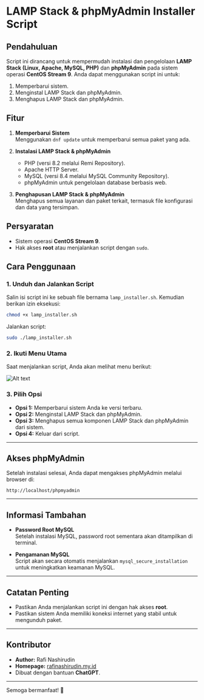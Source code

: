 # LAMP Stack & phpMyAdmin Installer Script

## Pendahuluan
Script ini dirancang untuk mempermudah instalasi dan pengelolaan **LAMP Stack (Linux, Apache, MySQL, PHP)** dan **phpMyAdmin** pada sistem operasi **CentOS Stream 9**. Anda dapat menggunakan script ini untuk:

1. Memperbarui sistem.
2. Menginstal LAMP Stack dan phpMyAdmin.
3. Menghapus LAMP Stack dan phpMyAdmin.

## Fitur
1. **Memperbarui Sistem**  
   Menggunakan `dnf update` untuk memperbarui semua paket yang ada.
   
2. **Instalasi LAMP Stack & phpMyAdmin**  
   - PHP (versi 8.2 melalui Remi Repository).
   - Apache HTTP Server.
   - MySQL (versi 8.4 melalui MySQL Community Repository).
   - phpMyAdmin untuk pengelolaan database berbasis web.

3. **Penghapusan LAMP Stack & phpMyAdmin**  
   Menghapus semua layanan dan paket terkait, termasuk file konfigurasi dan data yang tersimpan.

## Persyaratan
- Sistem operasi **CentOS Stream 9**.
- Hak akses **root** atau menjalankan script dengan `sudo`.

## Cara Penggunaan

### 1. Unduh dan Jalankan Script
Salin isi script ini ke sebuah file bernama `lamp_installer.sh`. Kemudian berikan izin eksekusi:
```bash
chmod +x lamp_installer.sh
```
Jalankan script:
```bash
sudo ./lamp_installer.sh
```

### 2. Ikuti Menu Utama
Saat menjalankan script, Anda akan melihat menu berikut:

![Alt text](https://github.com/RafiNashirudin/centos-lamp-installer/image/Menu.png)

### 3. Pilih Opsi
- **Opsi 1:** Memperbarui sistem Anda ke versi terbaru.  
- **Opsi 2:** Menginstal LAMP Stack dan phpMyAdmin.  
- **Opsi 3:** Menghapus semua komponen LAMP Stack dan phpMyAdmin dari sistem.  
- **Opsi 4:** Keluar dari script.

---

## Akses phpMyAdmin
Setelah instalasi selesai, Anda dapat mengakses phpMyAdmin melalui browser di:
```
http://localhost/phpmyadmin
```

---

## Informasi Tambahan
- **Password Root MySQL**  
  Setelah instalasi MySQL, password root sementara akan ditampilkan di terminal.

- **Pengamanan MySQL**  
  Script akan secara otomatis menjalankan `mysql_secure_installation` untuk meningkatkan keamanan MySQL.

---

## Catatan Penting
- Pastikan Anda menjalankan script ini dengan hak akses **root**.
- Pastikan sistem Anda memiliki koneksi internet yang stabil untuk mengunduh paket.

---

## Kontributor
- **Author:** Rafi Nashirudin  
- **Homepage:** [rafinashirudin.my.id](https://www.rafinashirudin.my.id)  
- Dibuat dengan bantuan **ChatGPT**.

---

Semoga bermanfaat! 🚀
```